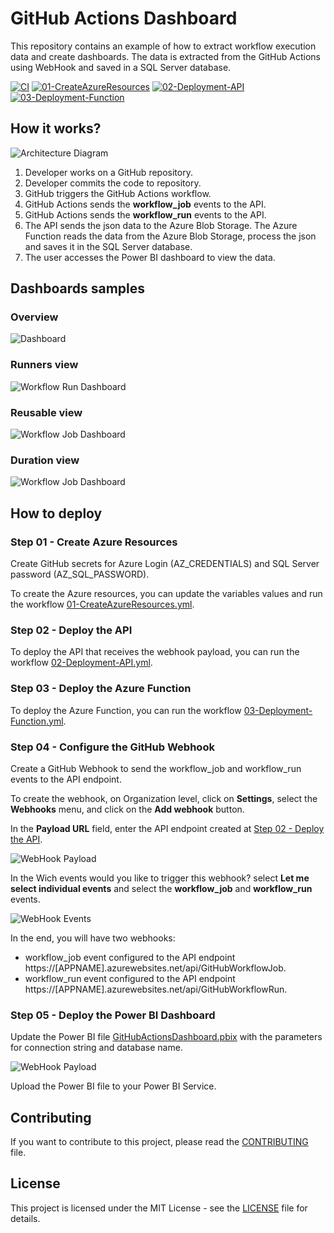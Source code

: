 # GitHub Actions Dashboard

This repository contains an example of how to extract workflow execution data and create dashboards. The data is extracted from the GitHub Actions using WebHook and saved in a SQL Server database.

[![CI](https://github.com/leandromsft/github-dashboard/actions/workflows/ci.yml/badge.svg)](https://github.com/leandromsft/github-dashboard/actions/workflows/ci.yml)
[![01-CreateAzureResources](https://github.com/leandromsft/github-dashboard/actions/workflows/01-CreateAzureResources.yml/badge.svg)](https://github.com/leandromsft/github-dashboard/actions/workflows/01-CreateAzureResources.yml)
[![02-Deployment-API](https://github.com/leandromsft/github-dashboard/actions/workflows/02-Deployment-API.yml/badge.svg)](https://github.com/leandromsft/github-dashboard/actions/workflows/02-Deployment-API.yml)
[![03-Deployment-Function](https://github.com/leandromsft/github-dashboard/actions/workflows/03-Deployment-Function.yml/badge.svg)](https://github.com/leandromsft/github-dashboard/actions/workflows/03-Deployment-Function.yml)




## How it works?

![Architecture Diagram](docs/architecture-diagram.png)

1. Developer works on a GitHub repository.
1. Developer commits the code to repository.
1. GitHub triggers the GitHub Actions workflow.
1. GitHub Actions sends the **workflow_job** events to the API.
1. GitHub Actions sends the **workflow_run** events to the API.
1. The API sends the json data to the Azure Blob Storage. The Azure Function reads the data from the Azure Blob Storage, process the json and saves it in the SQL Server database.
1. The user accesses the Power BI dashboard to view the data.

## Dashboards samples

### Overview
![Dashboard](docs/dash_main.png)

### Runners view
![Workflow Run Dashboard](docs/dash_runner.png)

### Reusable view
![Workflow Job Dashboard](docs/dash_reusable.png)

### Duration view
![Workflow Job Dashboard](docs/dash_duration.png)

## How to deploy

### Step 01 - Create Azure Resources

Create GitHub secrets for Azure Login (AZ_CREDENTIALS) and SQL Server password (AZ_SQL_PASSWORD).

To create the Azure resources, you can update the variables values and run the workflow [01-CreateAzureResources.yml](.github/workflows/01-CreateAzureResources.yml).

### Step 02 - Deploy the API

To deploy the API that receives the webhook payload, you can run the workflow [02-Deployment-API.yml](.github/workflows/02-Deployment-API.yml).

### Step 03 - Deploy the Azure Function

To deploy the Azure Function, you can run the workflow [03-Deployment-Function.yml](.github/workflows/03-Deployment-Function.yml).

### Step 04 - Configure the GitHub Webhook

Create a GitHub Webhook to send the workflow_job and workflow_run events to the API endpoint.

To create the webhook, on Organization level, click on **Settings**, select the **Webhooks** menu, and click on the **Add webhook** button.

In the **Payload URL** field, enter the API endpoint created at [Step 02 - Deploy the API](#step-02---deploy-the-api).

![WebHook Payload](docs/WebhookPayload.png)

In the Wich events would you like to trigger this webhook? select **Let me select individual events** and select the **workflow_job** and **workflow_run** events.

![WebHook Events](docs/WebhookEvents.png)

In the end, you will have two webhooks:
- workflow_job event configured to the API endpoint https://[APPNAME].azurewebsites.net/api/GitHubWorkflowJob.
- workflow_run event configured to the API endpoint https://[APPNAME].azurewebsites.net/api/GitHubWorkflowRun.

### Step 05 - Deploy the Power BI Dashboard

Update the Power BI file [GitHubActionsDashboard.pbix](dashboard/GitHubDashboard.pbix) with the parameters for connection string and database name.

![WebHook Payload](docs/dash_powerbi_parameters.png)

Upload the Power BI file to your Power BI Service.

## Contributing

If you want to contribute to this project, please read the [CONTRIBUTING](CONTRIBUTING.md) file.

## License

This project is licensed under the MIT License - see the [LICENSE](LICENSE.md) file for details.